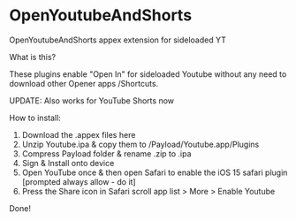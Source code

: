 # OpenYoutubeAndShorts
 OpenYoutubeAndShorts appex extension for sideloaded YT
 
 
 What is this?
 
 These plugins enable "Open In" for sideloaded Youtube without any need to download other Opener apps /Shortcuts.

 UPDATE: Also works for YouTube Shorts now
 
 
 How to install: 
 
 1. Download the .appex files here
 2. Unzip Youtube.ipa & copy them to /Payload/Youtube.app/Plugins
 3. Compress Payload folder & rename .zip to .ipa
 4. Sign & Install onto device
 5. Open YouTube once & then open Safari to enable the iOS 15 safari plugin [prompted always allow - do it]
 6. Press the Share icon in Safari scroll app list > More > Enable Youtube
 
 Done!
 
